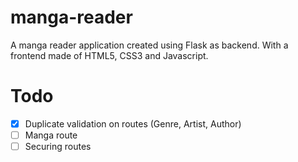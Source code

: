# manga-reader
A manga reader application created using Flask as backend. With a frontend made of HTML5, CSS3 and Javascript.


# Todo
- [x] Duplicate validation on routes (Genre, Artist, Author)
- [ ] Manga route
- [ ] Securing routes
